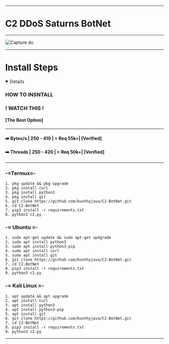 ***

# C2 DDoS Saturns BotNet

***

![Capture du](https://iili.io/dPXL6Yb.md.jpg)


***

# Install Steps
<details open>

###    **HOW TO INSNTALL**    
###    ! WATCH THIS !
####   [The Best Option] <br>

***
    
####   ➡️ Bytes/s | 250 - 410 | = Req 55k+| [Verified]<br>
####   ➡️ Threads | 250 - 420 | = Req 50k+| [Verified]<br>

***

### -=Termux=- 
    1. pkg update && pkg upgrade
    2. pkg install curl
    3. pkg install python3
    4. pkg install git
    5. git clone https://github.com/bunthyjava/C2-BotNet.git
    6. cd C2-BotNet
    7. pip3 install -r requirements.txt
    8. python3 c2.py

### -= Ubuntu =-

    1. sudo apt-get update && sudo apt-get updgrade
    2. sudo apt install python3
    3. sudo apt install python3-pip
    4. sudo apt install curl
    5. sudo apt install git
    6. git clone https://github.com/bunthyjava/C2-BotNet.git
    7. cd C2-BotNet
    8. pip3 install -r requirements.txt
    9. python3 c2.py

### -= Kali Linux =-

    1. apt update && apt upgrade
    2. apt install curl
    3. apt install python3
    4. apt install python3-pip
    5. apt install git
    6. git clone https://github.com/bunthyjava/C2-BotNet.git
    7. cd C2-BotNet
    8. pip3 install -r requirements.txt
    9. python3 c2.py

***
